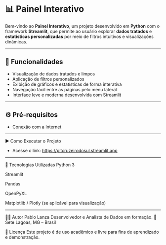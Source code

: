 # 📊 Painel Interativo

Bem-vindo ao **Painel Interativo**, um projeto desenvolvido em **Python** com o framework **Streamlit**, que permite ao usuário explorar **dados tratados** e **estatísticas personalizadas** por meio de filtros intuitivos e visualizações dinâmicas.

---

## 🚀 Funcionalidades

- Visualização de dados tratados e limpos  
- Aplicação de filtros personalizados  
- Exibição de gráficos e estatísticas de forma interativa  
- Navegação fácil entre as páginas pelo menu lateral  
- Interface leve e moderna desenvolvida com Streamlit  

---

## ⚙️ Pré-requisitos

- Conexão com a Internet
---
 ▶️ Como Executar o Projeto
- Acesse o link: https://pitcruzeirodosul.streamlit.app
---


🧩 Tecnologias Utilizadas
Python 3

Streamlit

Pandas

OpenPyXL

Matplotlib / Plotly (se aplicável para visualização)

---
👨‍💻 Autor
Pablo Lanza
Desenvolvedor e Analista de Dados em formação.
📍 Sete Lagoas, MG – Brasil

📝 Licença
Este projeto é de uso acadêmico e livre para fins de aprendizado e demonstração.
